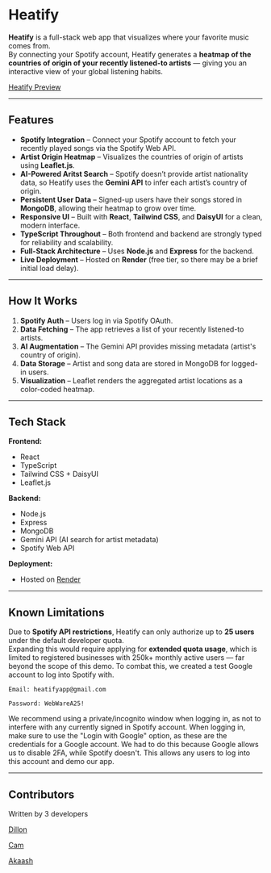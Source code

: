 # Heatify

**Heatify** is a full-stack web app that visualizes where your favorite music comes from.  
By connecting your Spotify account, Heatify generates a **heatmap of the countries of origin of your recently listened-to artists** — giving you an interactive view of your global listening habits.

[Heatify Preview](https://heatifyapp.onrender.com)

---

## Features

- **Spotify Integration** – Connect your Spotify account to fetch your recently played songs via the Spotify Web API.
- **Artist Origin Heatmap** – Visualizes the countries of origin of artists using **Leaflet.js**.
- **AI-Powered Aritst Search** – Spotify doesn’t provide artist nationality data, so Heatify uses the **Gemini API** to infer each artist’s country of origin.
- **Persistent User Data** – Signed-up users have their songs stored in **MongoDB**, allowing their heatmap to grow over time.
- **Responsive UI** – Built with **React**, **Tailwind CSS**, and **DaisyUI** for a clean, modern interface.
- **TypeScript Throughout** – Both frontend and backend are strongly typed for reliability and scalability.
- **Full-Stack Architecture** – Uses **Node.js** and **Express** for the backend.
- **Live Deployment** – Hosted on **Render** (free tier, so there may be a brief initial load delay).

---

## How It Works

1. **Spotify Auth** – Users log in via Spotify OAuth.
2. **Data Fetching** – The app retrieves a list of your recently listened-to artists.
3. **AI Augmentation** – The Gemini API provides missing metadata (artist's country of origin).
4. **Data Storage** – Artist and song data are stored in MongoDB for logged-in users.
5. **Visualization** – Leaflet renders the aggregated artist locations as a color-coded heatmap.

---

## Tech Stack

**Frontend:**
- React  
- TypeScript  
- Tailwind CSS + DaisyUI  
- Leaflet.js  

**Backend:**
- Node.js  
- Express  
- MongoDB  
- Gemini API (AI search for artist metadata)  
- Spotify Web API  

**Deployment:**
- Hosted on [Render](https://render.com/)  

---

## Known Limitations

Due to **Spotify API restrictions**, Heatify can only authorize up to **25 users** under the default developer quota.  
Expanding this would require applying for **extended quota usage**, which is limited to registered businesses with 250k+ monthly active users — far beyond the scope of this demo. To combat this, we created a test Google account to log into Spotify with. 

`Email: heatifyapp@gmail.com`

`Password: WebWareA25!`

We recommend using a private/incognito window when logging in, as not to interfere with any currently signed in Spotify account. When logging in, make sure to use the "Login with Google" option, as these are the credentials for a Google account. We had to do this because Google allows us to disable 2FA, while Spotify doesn't. This allows any users to log into this account and demo our app. 

---

## Contributors

Written by 3 developers

[Dillon](https://github.com/BigMouthInc)

[Cam](https://github.com/crnorris1)

[Akaash](https://github.com/Akaash-Walker)
